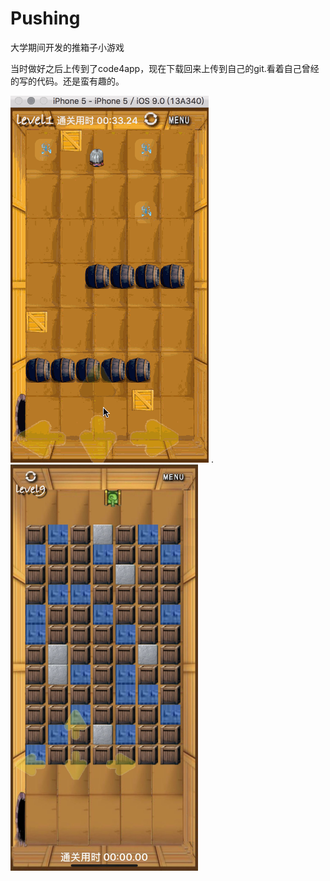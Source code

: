 # Pushing
大学期间开发的推箱子小游戏


当时做好之后上传到了code4app，现在下载回来上传到自己的git.看着自己曾经的写的代码。还是蛮有趣的。

![Image text](https://raw.githubusercontent.com/DeveKing7/Pushing/master/NotPushing/56a329c9b5ad2ec0118b4c5d_1.gif?token=AD4HOEUVKTFOISBZB6E722S5M5FCK)
.<img src="https://github.com/DeveKing7/Pushing/blob/master/WechatIMG87.jpeg" width="300" height="650" />
